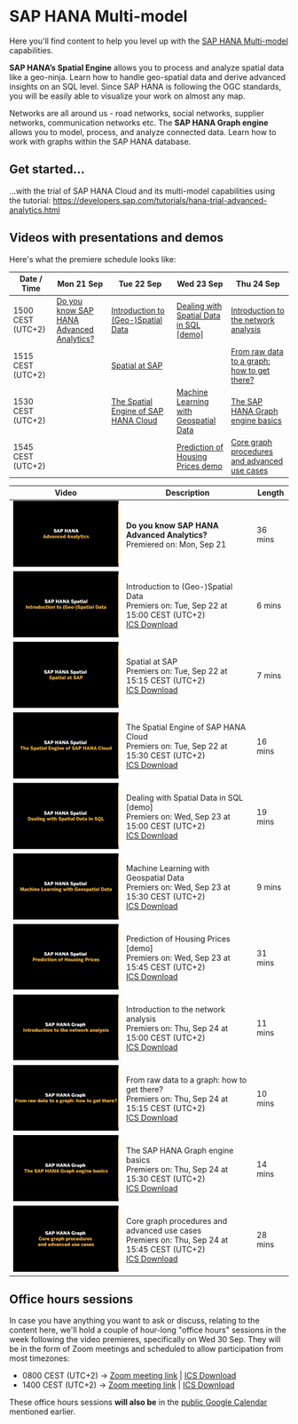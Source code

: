 # SAP HANA Multi-model

Here you'll find content to help you level up with the [SAP HANA Multi-model](https://www.sap.com/products/hana/features/multi-model.html) capabilities.

**SAP HANA’s Spatial Engine** allows you to process and analyze spatial data like a geo-ninja. Learn how to handle geo-spatial data and derive advanced insights on an SQL level. Since SAP HANA is following the OGC standards, you will be easily able to visualize your work on almost any map.

Networks are all around us - road networks, social networks, supplier networks, communication networks etc. The **SAP HANA Graph engine** allows you to model, process, and analyze connected data. Learn how to work with graphs within the SAP HANA database.

## Get started...

...with the trial of SAP HANA Cloud and its multi-model capabilities using the tutorial: https://developers.sap.com/tutorials/hana-trial-advanced-analytics.html

## Videos with presentations and demos


Here's what the premiere schedule looks like:

| Date / Time      | Mon 21 Sep        | Tue 22 Sep       | Wed 23 Sep       | Thu 24 Sep      |
| ---------------- | ---------------- | --------------- | --------------- | --------------- |
| 1500 CEST (UTC+2) | [Do you know SAP HANA Advanced Analytics?](https://youtu.be/OkPMdbn1vBs) | [Introduction to (Geo-)Spatial Data](https://youtu.be/s48iAbBrYBI) | [Dealing with Spatial Data in SQL [demo]](https://youtu.be/6dh_Hj6d9xM) | [Introduction to the network analysis](https://youtu.be/_JnKtv66E-w) |
| 1515 CEST (UTC+2) |  | [Spatial at SAP](https://youtu.be/W-3th2mhJA4)  | | [From raw data to a graph: how to get there?](https://youtu.be/tCPTr0q-tUQ)               |
| 1530 CEST (UTC+2) |  | [The Spatial Engine of SAP HANA Cloud](https://youtu.be/uxNxFWmTTP4) | [Machine Learning with Geospatial Data](https://youtu.be/Jv1BIMpxoR4)  | [The SAP HANA Graph engine basics](https://youtu.be/b7fEUj-1Igg) |
| 1545 CEST (UTC+2) | | | [Prediction of Housing Prices demo](https://youtu.be/9nF8ergZf-o) | [Core graph procedures and advanced use cases](https://youtu.be/765Z980kR5U) |

| Video | Description | Length |
| - | - | - |
| [![Introduction](thumbnails/tn00.png)](https://youtu.be/OkPMdbn1vBs) | **Do you know SAP HANA Advanced Analytics?** <br>Premiered on: Mon, Sep 21 | 36 mins |
| [![0101](thumbnails/tn0101.png)](https://youtu.be/s48iAbBrYBI) | Introduction to (Geo-)Spatial Data <br>Premiers on: Tue, Sep 22 at 15:00 CEST (UTC+2) <br>[ICS Download](https://sap-samples.github.io/sap-devtoberfest-2020/cal/hana_2.ics) | 6 mins |
| [![0102](thumbnails/tn0102.png)](https://youtu.be/W-3th2mhJA4) | Spatial at SAP <br>Premiers on: Tue, Sep 22 at 15:15 CEST (UTC+2) <br> [ICS Download](https://sap-samples.github.io/sap-devtoberfest-2020/cal/hana_3.ics) | 7 mins |
| [![0103](thumbnails/tn0103.png)](https://youtu.be/uxNxFWmTTP4) | The Spatial Engine of SAP HANA Cloud <br>Premiers on: Tue, Sep 22 at 15:30 CEST (UTC+2) <br>[ICS Download](https://sap-samples.github.io/sap-devtoberfest-2020/cal/hana_4.ics) | 16 mins |
| [![0104](thumbnails/tn0104.png)](https://youtu.be/6dh_Hj6d9xM) | Dealing with Spatial Data in SQL [demo] <br>Premiers on: Wed, Sep 23 at 15:00 CEST (UTC+2) <br>[ICS Download](https://sap-samples.github.io/sap-devtoberfest-2020/cal/hana_5.ics) | 19 mins |
| [![0105](thumbnails/tn0105.png)](https://youtu.be/Jv1BIMpxoR4) | Machine Learning with Geospatial Data <br>Premiers on: Wed, Sep 23 at 15:30 CEST (UTC+2) <br>[ICS Download](https://sap-samples.github.io/sap-devtoberfest-2020/cal/hana_6.ics) | 9 mins |
| [![0106](thumbnails/tn0106.png)](https://youtu.be/9nF8ergZf-o) | Prediction of Housing Prices [demo] <br>Premiers on: Wed, Sep 23 at 15:45 CEST (UTC+2) <br>[ICS Download](https://sap-samples.github.io/sap-devtoberfest-2020/cal/hana_7.ics) | 31 mins |
| [![0201](thumbnails/tn0201.png)](https://youtu.be/_JnKtv66E-w) | Introduction to the network analysis <br>Premiers on: Thu, Sep 24 at 15:00 CEST (UTC+2) <br>[ICS Download](https://sap-samples.github.io/sap-devtoberfest-2020/cal/hana_8.ics) | 11 mins |
| [![0202](thumbnails/tn0202.png)](https://youtu.be/tCPTr0q-tUQ) | From raw data to a graph: how to get there? <br>Premiers on: Thu, Sep 24 at 15:15 CEST (UTC+2) <br>[ICS Download](https://sap-samples.github.io/sap-devtoberfest-2020/cal/hana_9.ics) | 10 mins |
| [![0203](thumbnails/tn0203.png)](https://youtu.be/b7fEUj-1Igg) | The SAP HANA Graph engine basics <br>Premiers on: Thu, Sep 24 at 15:30 CEST (UTC+2) <br>[ICS Download](https://sap-samples.github.io/sap-devtoberfest-2020/cal/hana_10.ics) | 14 mins |
| [![0204](thumbnails/tn0204.png)](https://youtu.be/765Z980kR5U) | Core graph procedures and advanced use cases <br>Premiers on: Thu, Sep 24 at 15:45 CEST (UTC+2) <br>[ICS Download](https://sap-samples.github.io/sap-devtoberfest-2020/cal/hana_11.ics) | 28 mins |

## Office hours sessions

In case you have anything you want to ask or discuss, relating to the content here, we'll hold a couple of hour-long "office hours" sessions in the week following the video premieres, specifically on Wed 30 Sep. They will be in the form of Zoom meetings and scheduled to allow participation from most timezones:

- 0800 CEST (UTC+2) → [Zoom meeting link](https://sap-se.zoom.us/j/96414122925) | [ICS Download](https://sap-samples.github.io/sap-devtoberfest-2020/cal/hana_office_hours1.ics)
- 1400 CEST (UTC+2) → [Zoom meeting link](https://sap-se.zoom.us/j/96556204729) | [ICS Download](https://sap-samples.github.io/sap-devtoberfest-2020/cal/hana_office_hours2.ics)

These office hours sessions **will also be** in the [public Google Calendar](https://calendar.google.com/calendar?cid=Ym1ibGJucHFkOHMwcWZoYnZnMjJqazE3OWdAZ3JvdXAuY2FsZW5kYXIuZ29vZ2xlLmNvbQ) mentioned earlier.

